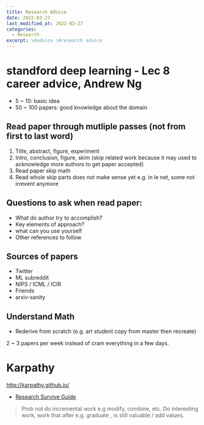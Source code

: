```yaml
---
title: Research Advice
date: 2022-03-27
last_modified_at: 2022-03-27
categories:
  - Research
excerpt: \#advice \#research advice 
---
```


# standford deep learning - Lec 8 career advice, Andrew Ng

- 5 ~ 10: basic idea 
- 50 ~ 100 papers: good knowledge about the domain

## Read paper through mutliple passes (not from first to last word)

1. Title, abstract, figure, experiment
2. Intro, conclusion, figure, skim (skip related work because it may used to acknowledge more authors to get paper accepted)
3. Read paper skip math
4. Read whole skip parts does not make sense yet e.g. in le net, some not irrevent anymore

## Questions to ask when read paper:
- What do author try to accomplish?
- Key elements of approach?
- what can you use yourself
- Other references to follow

## Sources of papers

- Twitter
- ML subreddit
- NIPS / ICML / ICIR
- Friends
- arxiv-sanity

## Understand Math

- Rederive from scratch (e.g. art student copy from master then recreate)

2 ~ 3 papers per week instead of cram everything in a few days.

# Karpathy

http://karpathy.github.io/

- [Research Survive Guide](http://karpathy.github.io/2016/09/07/phd/)

> Prob not do incremental work e.g modify, combine, etc.
> Do interesting work, work that after e.g. graduate , is still valuable / add values.